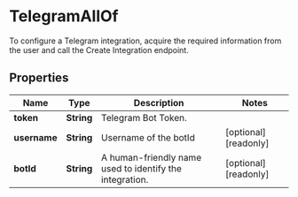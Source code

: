 

# TelegramAllOf

To configure a Telegram integration, acquire the required information from the user and call the Create Integration endpoint. 
## Properties

Name | Type | Description | Notes
------------ | ------------- | ------------- | -------------
**token** | **String** | Telegram Bot Token. | 
**username** | **String** | Username of the botId |  [optional] [readonly]
**botId** | **String** | A human-friendly name used to identify the integration. |  [optional] [readonly]



